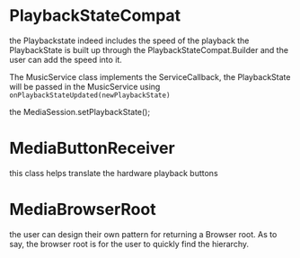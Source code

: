 # PlaybackStateCompat

the Playbackstate indeed includes the speed of the playback 
the PlaybackState is built up through the PlaybackStateCompat.Builder and the user can add the speed into it.

The MusicService class implements the ServiceCallback, the PlaybackState will be passed in the MusicService using 
``onPlaybackStateUpdated(newPlaybackState)`` 

the MediaSession.setPlaybackState();


# MediaButtonReceiver

this class helps translate the  hardware playback buttons

# MediaBrowserRoot

the user can design their own pattern for returning a Browser root. As to say, the browser root is for the user to quickly find the hierarchy.